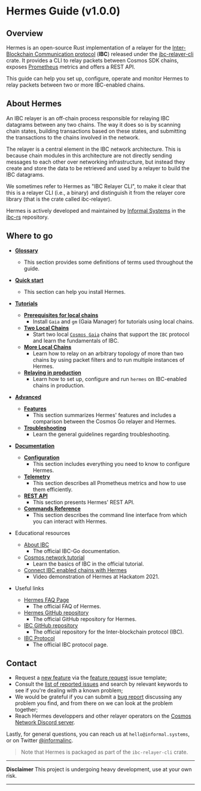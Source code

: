# Hermes Guide (v1.0.0)

## Overview 

Hermes is an open-source Rust implementation of a relayer for the
[Inter-Blockchain Communication protocol](https://ibc.cosmos.network) (**IBC**) released under the [ibc-relayer-cli](https://crates.io/crates/ibc-relayer-cli) crate. It provides a CLI to relay packets between Cosmos SDK chains, exposes [Prometheus](https://prometheus.io/) metrics and offers a REST API. 

This guide can help you set up, configure, operate and monitor Hermes to relay
packets between two or more IBC-enabled chains.

## About Hermes

An IBC relayer is an off-chain process responsible for relaying IBC datagrams between any two chains. The way it does so is by scanning chain states, building transactions based on these states, and submitting the transactions to the chains involved in the network.

The relayer is a central element in the IBC network architecture. This is because chain modules in this architecture are not directly sending messages to each other over networking infrastructure, but instead they create and store the data to be retrieved and used by a relayer to build the IBC datagrams.

We sometimes refer to Hermes as "IBC Relayer CLI", to make it clear that this is a relayer CLI (i.e., a binary) and distinguish it from the relayer core library (that is the crate called ibc-relayer).

Hermes is actively developed and maintained by [Informal Systems](https://informal.systems) in the [ibc-rs](https://github.com/informalsystems/ibc-rs) repository.

## Where to go

* **[Glossary](./glossary.md)**

  - This section provides some definitions of terms used throughout the guide.


* **[Quick start](./quick-start/index.md)**

  - This section can help you install Hermes.

* **[Tutorials](./tutorials/index.md)**

  - **[Prerequisites for local chains](./tutorials/local-chains/index.md)**
      - Install `Gaia` and `gm` (Gaia Manager) for tutorials using local chains.
  - **[Two Local Chains](./tutorials/local-chains/index.md)**
      - Start two local [`Cosmos Gaia`](https://github.com/cosmos/gaia) chains that support the `IBC` protocol and learn the fundamentals of IBC.
  - **[More Local Chains](./tutorials/more-chains/index.md)**
      - Learn how to relay on an arbitrary topology of more than two chains by using packet filters and to run multiple instances of Hermes.
  - **[Relaying in production](./tutorials/production/index.md)**
      - Learn how to set up, configure and run `hermes` on IBC-enabled chains in production.

* **[Advanced](./advanced/index.md)**
  - **[Features](./advanced/features.md)** 
      - This section summarizes Hermes' features and includes a comparison between the Cosmos Go relayer and Hermes.
  - **[Troubleshooting](./advanced/troubleshooting/index.md)**
      - Learn the general guidelines regarding troubleshooting.
    

* **[Documentation](./documentation/index.md)**
  - **[Configuration](./documentation/configuration/index.md)**
      - This section includes everything you need to know to configure Hermes.
  - **[Telemetry](./documentation/telemetry/index.md)**
      - This section describes all Prometheus metrics and how to use them efficiently.
  - **[REST API](./documentation/rest-api.md)**
      - This section presents Hermes' REST API.
  - **[Commands Reference](./documentation/commands/index.md)**
      - This section describes the command line interface from which you can interact with Hermes.

* Educational resources
  - [About IBC](https://ibc.cosmos.network/)
      - The official IBC-Go documentation. 
  - [Cosmos network tutorial](https://tutorials.cosmos.network/academy/4-ibc/what-is-ibc.html#)
      - Learn the basics of IBC in the official tutorial. 
  - [Connect IBC enabled chains with Hermes](https://www.youtube.com/watch?v=_xQDTj1PcEw&t=4289s)
      - Video demonstration of Hermes at Hackatom 2021.

* Useful links
  - [Hermes FAQ Page](https://github.com/informalsystems/ibc-rs/discussions/2472)
      - The official FAQ of Hermes.
  - [Hermes GitHub repository](https://github.com/informalsystems/ibc-rs)
      - The official GitHub repository for Hermes.
  - [IBC GitHub repository](https://github.com/cosmos/ics)
      - The official repository for the Inter-blockchain protocol (IBC).
  - [IBC Protocol](https://ibcprotocol.org)
      - The official IBC protocol page.

## Contact

- Request a [new feature](#new-feature-request) via the [feature request][feature-request] issue template;
- Consult the [list of reported issues][issues] and search by relevant
  keywords to see if you're dealing with a known problem;
- We would be grateful if you can submit a [bug report][bug-report]
  discussing any problem you find, and from there on we can look at the
  problem together;
- Reach Hermes developpers and other relayer operators on the [Cosmos Network Discord server](https://discord.com/invite/cosmosnetwork).

Lastly, for general questions, you can reach us at `hello@informal.systems`,
or on Twitter [@informalinc][twitter].

> Note that Hermes is packaged as part of the `ibc-relayer-cli` crate.


---

__Disclaimer__ This project is undergoing heavy development, use at your own risk.

---



[feature-request]: https://github.com/informalsystems/ibc-rs/issues/new?assignees=&labels=&template=feature-request.md
[bug-report]: https://github.com/informalsystems/ibc-rs/issues/new?assignees=&labels=&template=bug-report.md
[twitter]: https://twitter.com/informalinc
[issues]: https://github.com/informalsystems/ibc-rs/issues